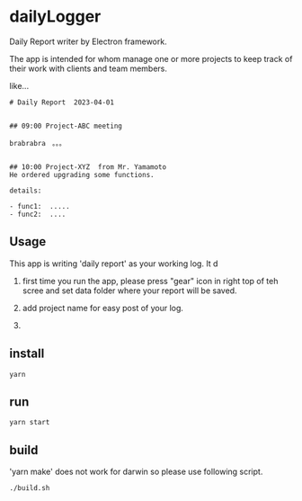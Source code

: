 # dailyLogger

Daily Report writer by Electron framework.

The app is intended for whom manage one or more projects to keep track of their work with clients and team members.

like...

```
# Daily Report  2023-04-01


## 09:00 Project-ABC meeting

brabrabra　。。。


## 10:00 Project-XYZ  from Mr. Yamamoto
He ordered upgrading some functions.

details:

- func1:  .....
- func2:  ....

```



## Usage

This app is writing 'daily report' as your working log.
It d


1. first time you run the app, please press "gear" icon in right top of teh scree and set data folder where your report will be saved.

2. add project name for easy post of your log.

3. 


## install

```
yarn
```

## run

```
yarn start
```

## build

'yarn make' does not work for darwin so please use following script.

```
./build.sh
```

